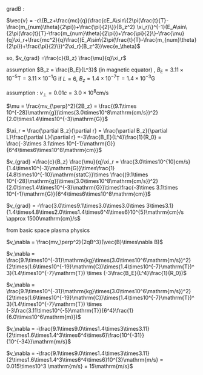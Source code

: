 gradB : 


$\vec{v} =  -c\{B_z+\frac{mc}{q}(\frac{cE_A\sin\{2\pi(\frac{t}{T}-\frac{m_{num}\theta}{2\pi})+\frac{\pi}{2}\}}{B_z^2} \xi_r)\}^{-1}(E_A\sin\{2\pi(\frac{t}{T}-\frac{m_{num}\theta}{2\pi})+\frac{\pi}{2}\}-\frac{\mu}{q}\xi_r+\frac{mc^2}{q}\frac{(E_A\sin\{2\pi(\frac{t}{T}-\frac{m_{num}\theta}{2\pi})+\frac{\pi}{2}\})^2\xi_r}{B_z^3})\vec{e_\theta}$

so, $v_{grad} =\frac{c}{B_z} \frac{\mu}{q}\xi_r$

assumption $B_z = \frac{B_E}{L^3}$ (in magnetic equator) , $B_E = 3.11\times10^{-5}\mathrm{T}= 3.11\times10^{-1}\mathrm{G}$
if $L = 6$, $B_z = 1.4\times10^{-7}\mathrm{T} = 1.4\times10^{-3}\mathrm{G}$

assumption : $v_\perp = 0.01c = 3.0\times10^8\mathrm{cm/s}$

$\mu = \frac{mv_{\perp}^2}{2B_z} = \frac{(9.1\times 10^{-28}\mathrm{g})\times(3.0\times10^8\mathrm{cm/s})^2}{2.0\times1.4\times10^{-3}\mathrm{G}}$

$\xi_r = \frac{\partial B_z}{\partial r} = \frac{\partial B_z}{\partial L}\frac{\partial L}{\partial r} =-3\frac{B_E}{L^4}\frac{1}{R_0} = \frac{-3\times 3.1\times 10^{-1}\mathrm{G}}{6^4\times6\times10^8\mathrm{cm}}$

$v_{grad} =\frac{c}{B_z} \frac{\mu}{q}\xi_r = \frac{3.0\times10^{10}cm/s}{1.4\times10^{-3}\mathrm{G}}\times\frac{1}{4.8\times10^{-10}\mathrm{statC}}\times \frac{(9.1\times 10^{-28}\mathrm{g})\times(3.0\times10^8\mathrm{cm/s})^2}{2.0\times1.4\times10^{-3}\mathrm{G}}\times\frac{-3\times 3.1\times 10^{-1}\mathrm{G}}{6^4\times6\times10^8\mathrm{cm}}$

$v_{grad} = -\frac{3.0\times9.1\times3.0\times3.0\times 3\times3.1}{1.4\times4.8\times2.0\times1.4\times6^4\times6}10^{5}\mathrm{cm}/s \approx  1500\mathrm{cm}/s$


from basic space plasma physics

$v_\nabla = \frac{mv_\perp^2}{2qB^3}(\vec{B}\times\nabla B)$


$v_\nabla = \frac{9.1\times10^{-31}\mathrm{kg}\times(3.0\times10^6\mathrm{m/s})^2}{2\times(1.6\times10^{-19}\mathrm{C})\times(1.4\times10^{-7}\mathrm{T})^3}(1.4\times10^{-7}\mathrm{T}) \times (-3\frac{B_E}{L^4}\frac{1}{R_0})$

$v_\nabla = \frac{9.1\times10^{-31}\mathrm{kg}\times(3.0\times10^6\mathrm{m/s})^2}{2\times(1.6\times10^{-19}\mathrm{C})\times(1.4\times10^{-7}\mathrm{T})^3}(1.4\times10^{-7}\mathrm{T}) \times (-3\frac{3.11\times10^{-5}\mathrm{T}}{6^4}\frac{1}{6.0\times10^6\mathrm{m}})$

$v_\nabla = -\frac{9.1\times9.0\times1.4\times3\times3.11}{2\times1.6\times1.4^3\times6^4\times6}\frac{10^{-31}}{10^{-34}}\mathrm{m/s}$

$v_\nabla = -\frac{9.1\times9.0\times1.4\times3\times3.11}{2\times1.6\times1.4^3\times6^4\times6}10^{3}\mathrm{m/s} = 0.015\times10^3 \mathrm{m/s} = 15\mathrm{m/s}$

